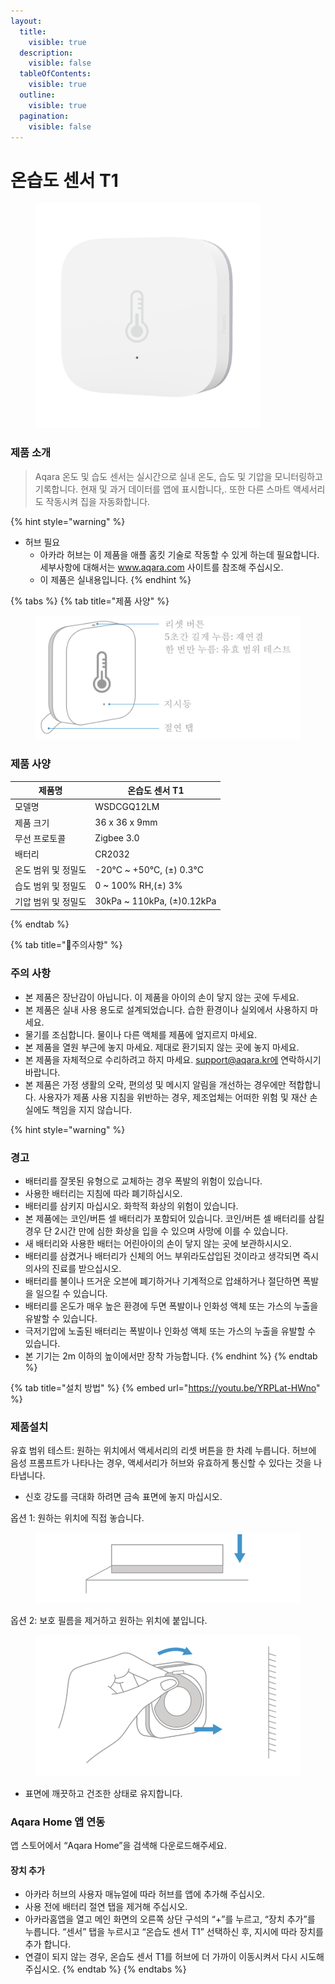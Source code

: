 ```yaml
---
layout:
  title:
    visible: true
  description:
    visible: false
  tableOfContents:
    visible: true
  outline:
    visible: true
  pagination:
    visible: false
---
```


# 온습도 센서 T1

<figure><img src="../.gitbook/assets/sensor_t1temperatureandhumidity_img_1.png" alt="" width="360"><figcaption></figcaption></figure>

### 제품 소개

> Aqara 온도 및 습도 센서는 실시간으로 실내 온도, 습도 및 기압을 모니터링하고 기록합니다. 현재 및 과거 데이터를 앱에 표시합니다,. 또한 다른 스마트 액세서리도 작동시켜 집을 자동화합니다.

{% hint style="warning" %}
* 허브 필요
  * 아카라 허브는 이 제품을 애플 홈킷 기술로 작동할 수 있게 하는데 필요합니다. 세부사항에 대해서는 www.aqara.com 사이트를 참조해 주십시오.
  * 이 제품은 실내용입니다.
{% endhint %}

{% tabs %}
{% tab title="제품 사양" %}
<figure><img src="../.gitbook/assets/image (77).png" alt=""><figcaption></figcaption></figure>

### 제품 사양

| 제품명         | 온습도 센서 T1                   |
| ----------- | --------------------------- |
| 모델명         | WSDCGQ12LM                  |
| 제품 크기       | 36 x 36 x 9mm               |
| 무선 프로토콜     | Zigbee 3.0                  |
| 배터리         | CR2032                      |
| 온도 범위 및 정밀도 | -20°C \~ +50°C, (±) 0.3°C   |
| 습도 범위 및 정밀도 | 0 \~ 100% RH,(±) 3%         |
| 기압 범위 및 정밀도 | 30kPa \~ 110kPa, (±)0.12kPa |
{% endtab %}

{% tab title="주의사항" %}
### 주의 사항

* 본 제품은 장난감이 아닙니다. 이 제품을 아이의 손이 닿지 않는 곳에 두세요.
* 본 제품은 실내 사용 용도로 설계되었습니다. 습한 환경이나 실외에서 사용하지 마세요.
* 물기를 조심합니다. 물이나 다른 액체를 제품에 엎지르지 마세요.
* 본 제품을 열원 부근에 놓지 마세요. 제대로 환기되지 않는 곳에 놓지 마세요.
* 본 제품을 자체적으로 수리하려고 하지 마세요. support@aqara.kr에 연락하시기 바랍니다.
* 본 제품은 가정 생활의 오락, 편의성 및 메시지 알림을 개선하는 경우에만 적합합니다. 사용자가 제품 사용 지침을 위반하는 경우, 제조업체는 어떠한 위험 및 재산 손실에도 책임을 지지 않습니다.

{% hint style="warning" %}
### 경고

* 배터리를 잘못된 유형으로 교체하는 경우 폭발의 위험이 있습니다.
* 사용한 배터리는 지침에 따라 폐기하십시오.
* 배터리를 삼키지 마십시오. 화학적 화상의 위험이 있습니다.
* 본 제품에는 코인/버튼 셀 배터리가 포함되어 있습니다. 코인/버튼 셀 배터리를 삼킬 경우 단 2시간 만에 심한 화상을 입을 수 있으며 사망에 이를 수 있습니다.
* 새 배터리와 사용한 배터는 어린아이의 손이 닿지 않는 곳에 보관하시시오.
* 배터리를 삼켰거나 배터리가 신체의 어느 부위라도삽입된 것이라고 생각되면 즉시 의사의 진료를 받으십시오.
* 배터리를 불이나 뜨거운 오븐에 폐기하거나 기계적으로 압쇄하거나 절단하면 폭발을 일으킬 수 있습니다.
* 배터리를 온도가 매우 높은 환경에 두면 폭발이나 인화성 액체 또는 가스의 누출을 유발할 수 있습니다.
* 극저기압에 노출된 배터리는 폭발이나 인화성 액체 또는 가스의 누출을 유발할 수 있습니다.
* 본 기기는 2m 이하의 높이에서만 장착 가능합니다.
{% endhint %}
{% endtab %}

{% tab title="설치 방법" %}
{% embed url="https://youtu.be/YRPLat-HWno" %}

### 제품설치

유효 범위 테스트: 원하는 위치에서 액세서리의 리셋 버튼을 한 차례 누릅니다. 허브에 음성 프롬프트가 나타나는 경우, 액세서리가 허브와 유효하게 통신할 수 있다는 것을 나타냅니다.

* 신호 강도를 극대화 하려면 금속 표면에 놓지 마십시오.

옵션 1: 원하는 위치에 직접 놓습니다.

<figure><img src="../.gitbook/assets/image (78).png" alt=""><figcaption></figcaption></figure>

옵션 2: 보호 필름을 제거하고 원하는 위치에 붙입니다.

<figure><img src="../.gitbook/assets/image (79).png" alt=""><figcaption></figcaption></figure>

* 표면에 깨끗하고 건조한 상태로 유지합니다.

### Aqara Home 앱 연동

앱 스토어에서 “Aqara Home”을 검색해 다운로드해주세요.

#### 장치 추가

* 아카라 허브의 사용자 매뉴얼에 따라 허브를 앱에 추가해 주십시오.
* 사용 전에 배터리 절연 탭을 제거해 주십시오.
* 아카라홈앱을 열고 메인 화면의 오른쪽 상단 구석의 “+”를 누르고, “장치 추가”를 누릅니다. “센서” 탭을 누르시고 “온습도 센서 T1” 선택하신 후, 지시에 따라 장치를 추가 합니다.
* 연결이 되지 않는 경우, 온습도 센서 T1를 허브에 더 가까이 이동시켜서 다시 시도해 주십시오.
{% endtab %}
{% endtabs %}

